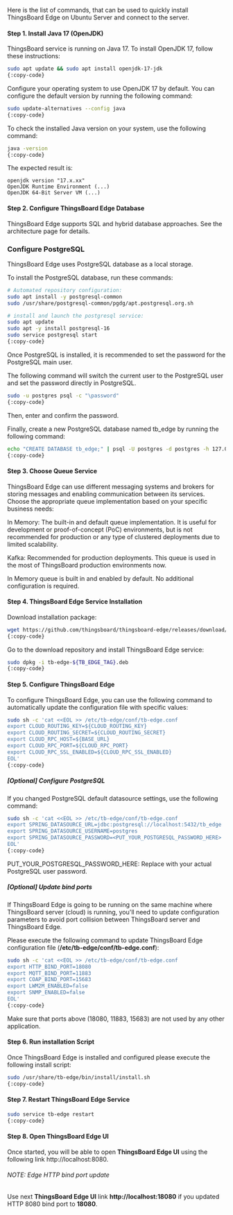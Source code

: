 Here is the list of commands, that can be used to quickly install ThingsBoard Edge on Ubuntu Server and connect to the server.

#### Step 1. Install Java 17 (OpenJDK)
ThingsBoard service is running on Java 17. To install OpenJDK 17, follow these instructions:

```bash
sudo apt update && sudo apt install openjdk-17-jdk
{:copy-code}
```

Configure your operating system to use OpenJDK 17 by default. You can configure the default version by running the following command:

```bash
sudo update-alternatives --config java
{:copy-code}
```

To check the installed Java version on your system, use the following command:

```bash
java -version
{:copy-code}
```

The expected result is:

```text
openjdk version "17.x.xx" 
OpenJDK Runtime Environment (...)
OpenJDK 64-Bit Server VM (...)
```

#### Step 2. Configure ThingsBoard Edge Database

ThingsBoard Edge supports SQL and hybrid database approaches. See the architecture page for details.

### Configure PostgreSQL
ThingsBoard Edge uses PostgreSQL database as a local storage.

To install the PostgreSQL database, run these commands:

```bash
# Automated repository configuration:
sudo apt install -y postgresql-common
sudo /usr/share/postgresql-common/pgdg/apt.postgresql.org.sh

# install and launch the postgresql service:
sudo apt update
sudo apt -y install postgresql-16
sudo service postgresql start
{:copy-code}
```

Once PostgreSQL is installed, it is recommended to set the password for the PostgreSQL main user.

The following command will switch the current user to the PostgreSQL user and set the password directly in PostgreSQL.

```bash
sudo -u postgres psql -c "\password"
{:copy-code}
```

Then, enter and confirm the password.

Finally, create a new PostgreSQL database named tb_edge by running the following command:

```bash
echo "CREATE DATABASE tb_edge;" | psql -U postgres -d postgres -h 127.0.0.1 -W
{:copy-code}
```

#### Step 3. Choose Queue Service

ThingsBoard Edge can use different messaging systems and brokers for storing messages and enabling communication between its services. Choose the appropriate queue implementation based on your specific business needs:

In Memory: The built-in and default queue implementation. It is useful for development or proof-of-concept (PoC) environments, but is not recommended for production or any type of clustered deployments due to limited scalability.

Kafka: Recommended for production deployments. This queue is used in the most of ThingsBoard production environments now.

In Memory queue is built in and enabled by default. No additional configuration is required.

#### Step 4. ThingsBoard Edge Service Installation
Download installation package:

```bash
wget https://github.com/thingsboard/thingsboard-edge/releases/download/v${TB_EDGE_TAG}/tb-edge-${TB_EDGE_TAG}.deb
{:copy-code}
```

Go to the download repository and install ThingsBoard Edge service:

```bash
sudo dpkg -i tb-edge-${TB_EDGE_TAG}.deb
{:copy-code}
```

#### Step 5. Configure ThingsBoard Edge
To configure ThingsBoard Edge, you  can use the following command to automatically update the configuration file with specific values:

```bash
sudo sh -c 'cat <<EOL >> /etc/tb-edge/conf/tb-edge.conf
export CLOUD_ROUTING_KEY=${CLOUD_ROUTING_KEY}
export CLOUD_ROUTING_SECRET=${CLOUD_ROUTING_SECRET}
export CLOUD_RPC_HOST=${BASE_URL}
export CLOUD_RPC_PORT=${CLOUD_RPC_PORT}
export CLOUD_RPC_SSL_ENABLED=${CLOUD_RPC_SSL_ENABLED}
EOL'
{:copy-code}
```

##### [Optional] Configure PostgreSQL
If you changed PostgreSQL default datasource settings, use the following command:

```bash
sudo sh -c 'cat <<EOL >> /etc/tb-edge/conf/tb-edge.conf
export SPRING_DATASOURCE_URL=jdbc:postgresql://localhost:5432/tb_edge
export SPRING_DATASOURCE_USERNAME=postgres
export SPRING_DATASOURCE_PASSWORD=<PUT_YOUR_POSTGRESQL_PASSWORD_HERE>
EOL'
{:copy-code}
```

PUT_YOUR_POSTGRESQL_PASSWORD_HERE: Replace with your actual PostgreSQL user password.

##### [Optional] Update bind ports
If ThingsBoard Edge is going to be running on the same machine where ThingsBoard server (cloud) is running, you'll need to update configuration parameters to avoid port collision between ThingsBoard server and ThingsBoard Edge.

Please execute the following command to update ThingsBoard Edge configuration file (**/etc/tb-edge/conf/tb-edge.conf**):

```bash
sudo sh -c 'cat <<EOL >> /etc/tb-edge/conf/tb-edge.conf
export HTTP_BIND_PORT=18080
export MQTT_BIND_PORT=11883
export COAP_BIND_PORT=15683
export LWM2M_ENABLED=false
export SNMP_ENABLED=false
EOL'
{:copy-code}
```

Make sure that ports above (18080, 11883, 15683) are not used by any other application.

#### Step 6. Run installation Script

Once ThingsBoard Edge is installed and configured please execute the following install script:

```bash
sudo /usr/share/tb-edge/bin/install/install.sh
{:copy-code}
```

#### Step 7. Restart ThingsBoard Edge Service

```bash
sudo service tb-edge restart
{:copy-code}
```

#### Step 8. Open ThingsBoard Edge UI

Once started, you will be able to open **ThingsBoard Edge UI** using the following link http://localhost:8080.

###### NOTE: Edge HTTP bind port update

Use next **ThingsBoard Edge UI** link **http://localhost:18080** if you updated HTTP 8080 bind port to **18080**.

